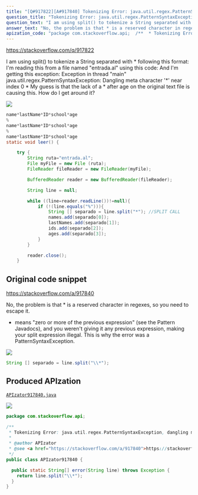 ```yaml
---
title: "[Q#917822][A#917840] Tokenizing Error: java.util.regex.PatternSyntaxException, dangling metacharacter '*'"
question_title: "Tokenizing Error: java.util.regex.PatternSyntaxException, dangling metacharacter '*'"
question_text: "I am using split() to tokenize a String separated with * following this format: I'm reading this from a file named \"entrada.al\" using this code: And I'm getting this exception: Exception in thread \"main\" java.util.regex.PatternSyntaxException: Dangling meta character '*' near index 0   * My guess is that the lack of a * after age on the original text file is causing this. How do I get around it?"
answer_text: "No, the problem is that * is a reserved character in regexes, so you need to escape it. * means \"zero or more of the previous expression\" (see the Pattern Javadocs), and you weren't giving it any previous expression, making your split expression illegal. This is why the error was a PatternSyntaxException."
apization_code: "package com.stackoverflow.api;  /**  * Tokenizing Error: java.util.regex.PatternSyntaxException, dangling metacharacter '*'  *  * @author APIzator  * @see <a href=\"https://stackoverflow.com/a/917840\">https://stackoverflow.com/a/917840</a>  */ public class APIzator917840 {    public static String[] error(String line) throws Exception {     return line.split(\"\\\\*\");   } }"
---
```


https://stackoverflow.com/q/917822

I am using split() to tokenize a String separated with * following this format:
I&#x27;m reading this from a file named &quot;entrada.al&quot; using this code:
And I&#x27;m getting this exception:
Exception in thread &quot;main&quot; java.util.regex.PatternSyntaxException: Dangling meta character &#x27;*&#x27; near index 0
  *
My guess is that the lack of a * after age on the original text file is causing this. How do I get around it?


<div class="code-logo"><img src="/stackoverflow.png" /></div>

```java
name*lastName*ID*school*age
%
name*lastName*ID*school*age
%
name*lastName*ID*school*age
static void leer() {

    try {
        String ruta="entrada.al";
        File myFile = new File (ruta);
        FileReader fileReader = new FileReader(myFile);

        BufferedReader reader = new BufferedReader(fileReader);

        String line = null;

        while ((line=reader.readLine())!=null){
            if (!(line.equals("%"))){
                String [] separado = line.split("*"); //SPLIT CALL
                names.add(separado[0]);
                lastNames.add(separado[1]);
                ids.add(separado[2]);
                ages.add(separado[3]);
            }
        }

        reader.close();
    }
```


## Original code snippet

https://stackoverflow.com/a/917840

No, the problem is that * is a reserved character in regexes, so you need to escape it.
* means &quot;zero or more of the previous expression&quot; (see the Pattern Javadocs), and you weren&#x27;t giving it any previous expression, making your split expression illegal. This is why the error was a PatternSyntaxException.

<div class="code-logo"><img src="/stackoverflow.png" /></div>

```java
String [] separado = line.split("\\*");
```

## Produced APIzation

[`APIzator917840.java`](https://github.com/pasqualesalza/apization/raw/main/data/search/APIzator917840.java)

<div class="code-logo"><img src="/apizator.png" /></div>

```java
package com.stackoverflow.api;

/**
 * Tokenizing Error: java.util.regex.PatternSyntaxException, dangling metacharacter '*'
 *
 * @author APIzator
 * @see <a href="https://stackoverflow.com/a/917840">https://stackoverflow.com/a/917840</a>
 */
public class APIzator917840 {

  public static String[] error(String line) throws Exception {
    return line.split("\\*");
  }
}

```